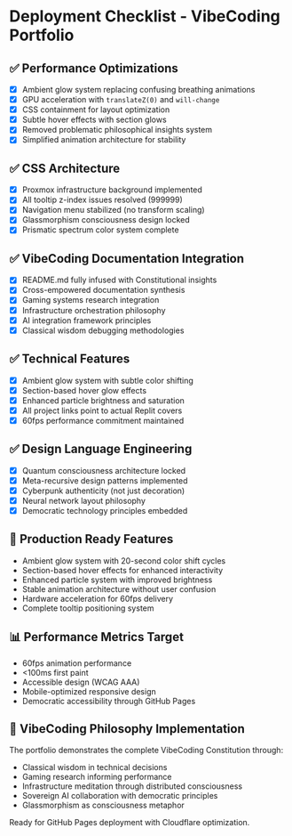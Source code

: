 # Deployment Checklist - VibeCoding Portfolio

## ✅ Performance Optimizations
- [x] Ambient glow system replacing confusing breathing animations
- [x] GPU acceleration with `translateZ(0)` and `will-change`
- [x] CSS containment for layout optimization
- [x] Subtle hover effects with section glows
- [x] Removed problematic philosophical insights system
- [x] Simplified animation architecture for stability

## ✅ CSS Architecture
- [x] Proxmox infrastructure background implemented
- [x] All tooltip z-index issues resolved (999999)
- [x] Navigation menu stabilized (no transform scaling)
- [x] Glassmorphism consciousness design locked
- [x] Prismatic spectrum color system complete

## ✅ VibeCoding Documentation Integration
- [x] README.md fully infused with Constitutional insights
- [x] Cross-empowered documentation synthesis
- [x] Gaming systems research integration
- [x] Infrastructure orchestration philosophy
- [x] AI integration framework principles
- [x] Classical wisdom debugging methodologies

## ✅ Technical Features
- [x] Ambient glow system with subtle color shifting
- [x] Section-based hover glow effects
- [x] Enhanced particle brightness and saturation
- [x] All project links point to actual Replit covers
- [x] 60fps performance commitment maintained

## ✅ Design Language Engineering
- [x] Quantum consciousness architecture locked
- [x] Meta-recursive design patterns implemented
- [x] Cyberpunk authenticity (not just decoration)
- [x] Neural network layout philosophy
- [x] Democratic technology principles embedded

## 🚀 Production Ready Features
- Ambient glow system with 20-second color shift cycles
- Section-based hover effects for enhanced interactivity
- Enhanced particle system with improved brightness
- Stable animation architecture without user confusion
- Hardware acceleration for 60fps delivery
- Complete tooltip positioning system

## 📊 Performance Metrics Target
- 60fps animation performance
- <100ms first paint
- Accessible design (WCAG AAA)
- Mobile-optimized responsive design
- Democratic accessibility through GitHub Pages

## 🔮 VibeCoding Philosophy Implementation
The portfolio demonstrates the complete VibeCoding Constitution through:
- Classical wisdom in technical decisions
- Gaming research informing performance
- Infrastructure meditation through distributed consciousness
- Sovereign AI collaboration with democratic principles
- Glassmorphism as consciousness metaphor

Ready for GitHub Pages deployment with Cloudflare optimization.